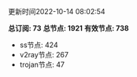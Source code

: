 更新时间2022-10-14 08:02:54

**总订阅: 73**
**总节点: 1921**
**有效节点: 738**
- ss节点: 424
- v2ray节点: 267
- trojan节点: 47
